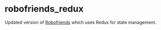 # robofriends_redux

Updated version of [Robofriends](https://github.com/jordantram/robofriends) which uses Redux for state management.
